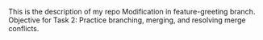 This is the description of my repo
Modification in feature-greeting branch.
Objective for Task 2: Practice branching, merging, and resolving merge conflicts.